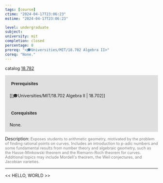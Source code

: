 ```yaml
---
tags: [course]
ctime: "2024-04-17T23:06:23"
mstime: "2024-04-17T23:06:23"

level: undergraduate
subject: 
university: mit
completion: closed
percentage: 0
prereq: "<🎓Universities/MIT/18.702 Algebra II>"
coreq: "None."
---
```


catalog [18.782](http://student.mit.edu/catalog/m18b.html#18.782)

<span style="display: block; padding: 15px; background-color: rgb(100, 100, 100, 0.2);"><font id="m_prereq1790_0" style="display: block; font-family: Arial, sans-serif; font-weight: bold; padding: 5px">Prerequisites</font><br><span id="prereq1790_0">[[🎓Universities/MIT/18.702 Algebra II | 18.702]]</span></span>
<span style="display: block; padding: 15px; background-color: rgb(100, 100, 100, 0.2);"><font id="m_coreq1790_0" style="display: block; font-family: Arial, sans-serif; font-weight: bold; padding: 5px">Corequisites</font><br><span id="coreq1790_0">None.</span></span>

<font style="">Description:</font>
<font style="color: grey; font-size: 0.8rem;">Exposes students to arithmetic geometry, motivated by the problem of finding rational points on curves. Includes an introduction to p-adic numbers and some fundamental results from number theory and algebraic geometry, such as the Hasse-Minkowski theorem and the Riemann-Roch theorem for curves. Additional topics may include Mordell's theorem, the Weil conjectures, and Jacobian varieties.</font>



---

<< HELLO, WORLD >>
